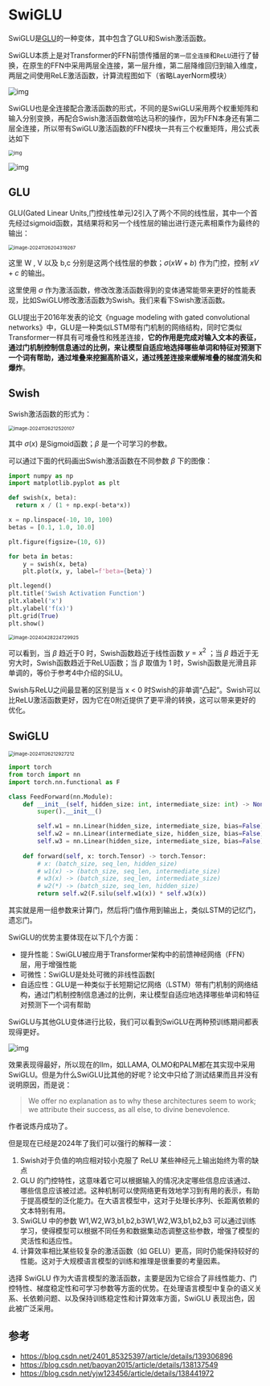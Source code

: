 # SwiGLU

SwiGLU是[GLU](https://so.csdn.net/so/search?q=GLU&spm=1001.2101.3001.7020)的一种变体，其中包含了GLU和Swish激活函数。

SwiGLU本质上是对Transformer的FFN前馈传播层的`第一层全连接`和`ReLU`进行了替换，在原生的FFN中采用两层全连接，第一层升维，第二层降维回归到输入维度，两层之间使用ReLE激活函数，计算流程图如下（省略LayerNorm模块）

![img](./assets/cf1ab831e4ad42baf2a856801c8bf252.png)

SwiGLU也是全连接配合激活函数的形式，不同的是SwiGLU采用两个权重矩阵和输入分别变换，再配合Swish激活函数做哈达马积的操作，因为FFN本身还有第二层全连接，所以带有SwiGLU激活函数的FFN模块一共有三个权重矩阵，用公式表达如下

<img src="./assets/094255ceddec888c9644fc893e172b0c.png" alt="img" style="zoom:67%;" />

![img](./assets/f5420f52c8d516a85d5c0943dfb84fbe.png)



## GLU

GLU(Gated Linear Units,门控线性单元)2引入了两个不同的线性层，其中一个首先经过sigmoid函数，其结果将和另一个线性层的输出进行逐元素相乘作为最终的输出：

<img src="./assets/image-20241126204319267.png" alt="image-20241126204319267" style="zoom: 67%;" />

这里 W , V 以及 b,c 分别是这两个线性层的参数；$\sigma(xW+b)$ 作为门控，控制 $xV+c$ 的输出。

这里使用 $\sigma$ 作为激活函数，修改改激活函数得到的变体通常能带来更好的性能表现，比如SwiGLU修改激活函数为Swish。我们来看下Swish激活函数。

GLU提出于2016年发表的论文《nguage modeling with gated convolutional networks》中，GLU是一种类似LSTM带有门机制的网络结构，同时它类似Transformer一样具有可堆叠性和残差连接，**它的作用是完成对输入文本的表征，通过门机制控制信息通过的比例，来让模型自适应地选择哪些单词和特征对预测下一个词有帮助，通过堆叠来挖掘高阶语义，通过残差连接来缓解堆叠的梯度消失和爆炸**。



## Swish

Swish激活函数的形式为：

<img src="./assets/image-20241126212520107.png" alt="image-20241126212520107" style="zoom:67%;" />

其中 $\sigma(x)$ 是Sigmoid函数；$\beta$ 是一个可学习的参数。

可以通过下面的代码画出Swish激活函数在不同参数 $\beta$ 下的图像：

```python
import numpy as np
import matplotlib.pyplot as plt

def swish(x, beta):
  return x / (1 + np.exp(-beta*x))

x = np.linspace(-10, 10, 100)
betas = [0.1, 1.0, 10.0]

plt.figure(figsize=(10, 6))

for beta in betas:
    y = swish(x, beta)
    plt.plot(x, y, label=f'beta={beta}')

plt.legend()
plt.title('Swish Activation Function')
plt.xlabel('x')
plt.ylabel('f(x)')
plt.grid(True)
plt.show()
```

<img src="./assets/fc4d7a525ccbe827f79f3b27082386aa.png" alt="image-20240428224729925" style="zoom:67%;" />

可以看到，当 $\beta$ 趋近于0 时，Swish函数趋近于线性函数 $y=x^2$ ；当 $\beta$ 趋近于无穷大时，Swish函数趋近于ReLU函数；当 $\beta$ 取值为 1 时，Swish函数是光滑且非单调的，等价于参考4中介绍的SiLU。

Swish与ReLU之间最显著的区别是当 x < 0 时Swish的非单调“凸起”。Swish可以比ReLU激活函数更好，因为它在0附近提供了更平滑的转换，这可以带来更好的优化。

## SwiGLU

<img src="./assets/image-20241126212927212.png" alt="image-20241126212927212" style="zoom:67%;" />

```python
import torch
from torch import nn
import torch.nn.functional as F

class FeedForward(nn.Module):
    def __init__(self, hidden_size: int, intermediate_size: int) -> None:
       	super().__init__()

        self.w1 = nn.Linear(hidden_size, intermediate_size, bias=False)
        self.w2 = nn.Linear(intermediate_size, hidden_size, bias=False)
        self.w3 = nn.Linear(hidden_size, intermediate_size, bias=False)
        
    def forward(self, x: torch.Tensor) -> torch.Tensor:
        # x: (batch_size, seq_len, hidden_size)
        # w1(x) -> (batch_size, seq_len, intermediate_size)
        # w3(x) -> (batch_size, seq_len, intermediate_size)
        # w2(*) -> (batch_size, seq_len, hidden_size)
    	return self.w2(F.silu(self.w1(x)) * self.w3(x))

```

其实就是用一组参数来计算门，然后将门值作用到输出上，类似LSTM的记忆门，遗忘门。

SwiGLU的优势主要体现在以下几个方面：

- 提升性能：SwiGLU被应用于Transformer架构中的前馈神经网络（FFN）层，用于增强性能
- 可微性：SwiGLU是处处可微的非线性函数[
- 自适应性：GLU是一种类似于长短期记忆网络（LSTM）带有门机制的网络结构，通过门机制控制信息通过的比例，来让模型自适应地选择哪些单词和特征对预测下一个词有帮助

SwiGLU与其他GLU变体进行比较，我们可以看到SwiGLU在两种预训练期间都表现得更好。

![img](./assets/4946ea32a435813b957c07c5ea33f453.jpg)

效果表现得最好，所以现在的llm，如LLAMA, OLMO和PALM都在其实现中采用SwiGLU。但是为什么SwiGLU比其他的好呢？论文中只给了测试结果而且并没有说明原因，而是说：

> We offer no explanation as to why these architectures seem to work; we  attribute their success, as all else, to divine benevolence.

作者说炼丹成功了。

但是现在已经是2024年了我们可以强行的解释一波：

1. Swish对于负值的响应相对较小克服了 ReLU 某些神经元上输出始终为零的缺点
2. GLU 的门控特性，这意味着它可以根据输入的情况决定哪些信息应该通过、哪些信息应该被过滤。这种机制可以使网络更有效地学习到有用的表示，有助于提高模型的泛化能力。在大语言模型中，这对于处理长序列、长距离依赖的文本特别有用。
3. SwiGLU 中的参数 W1,W2,W3,b1,b2,b3W1,W2,W3,b1,b2,b3 可以通过训练学习，使得模型可以根据不同任务和数据集动态调整这些参数，增强了模型的灵活性和适应性。
4. 计算效率相比某些较复杂的激活函数（如 GELU）更高，同时仍能保持较好的性能。这对于大规模语言模型的训练和推理是很重要的考量因素。

选择 SwiGLU  作为大语言模型的激活函数，主要是因为它综合了非线性能力、门控特性、梯度稳定性和可学习参数等方面的优势。在处理语言模型中复杂的语义关系、长依赖问题、以及保持训练稳定性和计算效率方面，SwiGLU 表现出色，因此被广泛采用。



## 参考

- https://blog.csdn.net/2401_85325397/article/details/139306896
- https://blog.csdn.net/baoyan2015/article/details/138137549
- https://blog.csdn.net/yjw123456/article/details/138441972